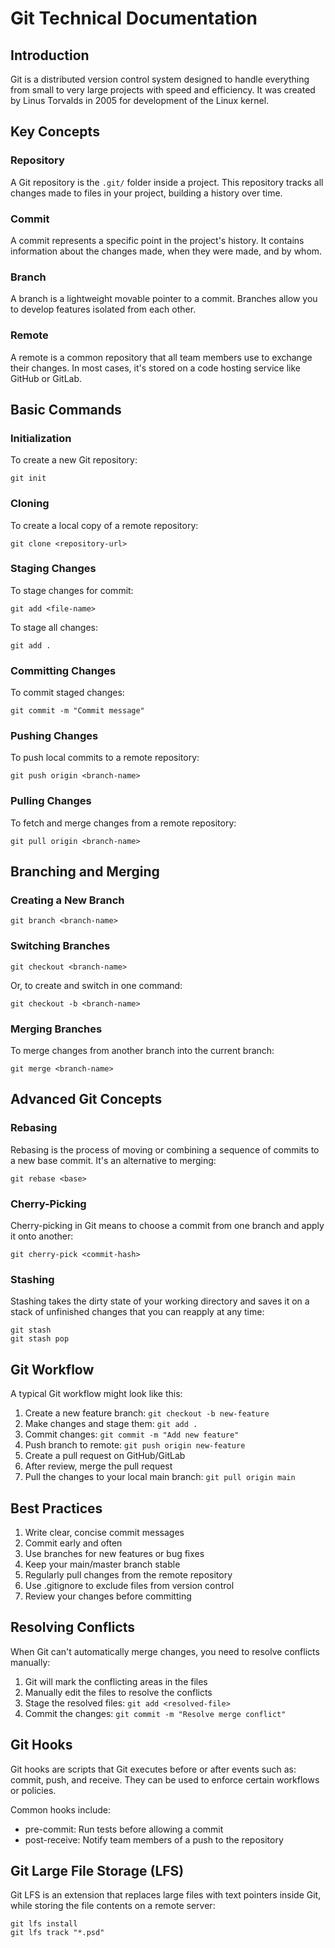 # Git Technical Documentation

## Introduction

Git is a distributed version control system designed to handle everything from small to very large projects with speed and efficiency. It was created by Linus Torvalds in 2005 for development of the Linux kernel.

## Key Concepts

### Repository
A Git repository is the `.git/` folder inside a project. This repository tracks all changes made to files in your project, building a history over time.

### Commit
A commit represents a specific point in the project's history. It contains information about the changes made, when they were made, and by whom.

### Branch
A branch is a lightweight movable pointer to a commit. Branches allow you to develop features isolated from each other.

### Remote
A remote is a common repository that all team members use to exchange their changes. In most cases, it's stored on a code hosting service like GitHub or GitLab.

## Basic Commands

### Initialization
To create a new Git repository:
```
git init
```

### Cloning
To create a local copy of a remote repository:
```
git clone <repository-url>
```

### Staging Changes
To stage changes for commit:
```
git add <file-name>
```
To stage all changes:
```
git add .
```

### Committing Changes
To commit staged changes:
```
git commit -m "Commit message"
```

### Pushing Changes
To push local commits to a remote repository:
```
git push origin <branch-name>
```

### Pulling Changes
To fetch and merge changes from a remote repository:
```
git pull origin <branch-name>
```

## Branching and Merging

### Creating a New Branch
```
git branch <branch-name>
```

### Switching Branches
```
git checkout <branch-name>
```
Or, to create and switch in one command:
```
git checkout -b <branch-name>
```

### Merging Branches
To merge changes from another branch into the current branch:
```
git merge <branch-name>
```

## Advanced Git Concepts

### Rebasing
Rebasing is the process of moving or combining a sequence of commits to a new base commit. It's an alternative to merging:
```
git rebase <base>
```

### Cherry-Picking
Cherry-picking in Git means to choose a commit from one branch and apply it onto another:
```
git cherry-pick <commit-hash>
```

### Stashing
Stashing takes the dirty state of your working directory and saves it on a stack of unfinished changes that you can reapply at any time:
```
git stash
git stash pop
```

## Git Workflow

A typical Git workflow might look like this:

1. Create a new feature branch: `git checkout -b new-feature`
2. Make changes and stage them: `git add .`
3. Commit changes: `git commit -m "Add new feature"`
4. Push branch to remote: `git push origin new-feature`
5. Create a pull request on GitHub/GitLab
6. After review, merge the pull request
7. Pull the changes to your local main branch: `git pull origin main`

## Best Practices

1. Write clear, concise commit messages
2. Commit early and often
3. Use branches for new features or bug fixes
4. Keep your main/master branch stable
5. Regularly pull changes from the remote repository
6. Use .gitignore to exclude files from version control
7. Review your changes before committing

## Resolving Conflicts

When Git can't automatically merge changes, you need to resolve conflicts manually:

1. Git will mark the conflicting areas in the files
2. Manually edit the files to resolve the conflicts
3. Stage the resolved files: `git add <resolved-file>`
4. Commit the changes: `git commit -m "Resolve merge conflict"`

## Git Hooks

Git hooks are scripts that Git executes before or after events such as: commit, push, and receive. They can be used to enforce certain workflows or policies.

Common hooks include:
- pre-commit: Run tests before allowing a commit
- post-receive: Notify team members of a push to the repository

## Git Large File Storage (LFS)

Git LFS is an extension that replaces large files with text pointers inside Git, while storing the file contents on a remote server:
```
git lfs install
git lfs track "*.psd"
```

